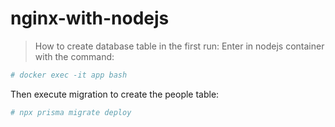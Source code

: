 # nginx-with-nodejs

> How to create database table in the first run:
Enter in nodejs container with the command:
```sh
# docker exec -it app bash
```
Then execute migration to create the people table:
```sh
# npx prisma migrate deploy
```